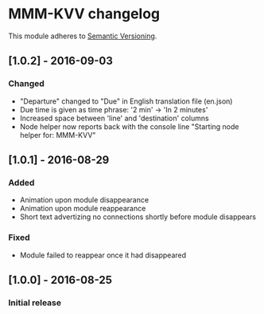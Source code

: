 # MMM-KVV changelog
This module adheres to [Semantic Versioning](http://semver.org/).

## [1.0.2] - 2016-09-03

### Changed
- "Departure" changed to "Due" in English translation file (en.json)
- Due time is given as time phrase: '2 min' -> 'In 2 minutes'
- Increased space between 'line' and 'destination' columns
- Node helper now reports back with the console line "Starting node helper for: MMM-KVV"

## [1.0.1] - 2016-08-29

### Added
- Animation upon module disappearance
- Animation upon module reappearance
- Short text advertizing no connections shortly before module disappears

### Fixed
- Module failed to reappear once it had disappeared

## [1.0.0] - 2016-08-25 
### Initial release